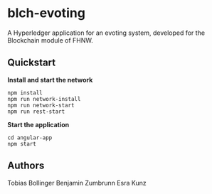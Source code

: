 # blch-evoting

A Hyperledger application for an evoting system, developed for the Blockchain module of FHNW.

## Quickstart

**Install and start the network**
```
npm install
npm run network-install
npm run network-start
npm run rest-start
```

**Start the application**
```
cd angular-app
npm start
```

## Authors
Tobias Bollinger
Benjamin Zumbrunn
Esra Kunz
